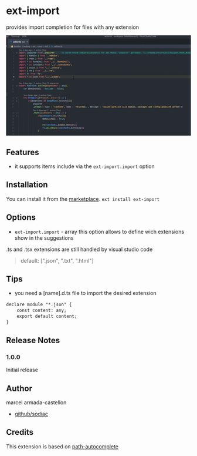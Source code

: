 # ext-import

provides import completion for files with any extension

<img src="https://raw.githubusercontent.com/sodiac/ext-import/master/demo/ext-import.gif" alt="demo gif" />

## Features

- it supports items include via the `ext-import.import` option

## Installation

You can install it from the [marketplace](https://marketplace.visualstudio.com/items?itemName=sodiac.ext-import).
`ext install ext-import`

## Options

- `ext-import.import` - array this option allows to define wich extensions show in the suggestions

.ts and .tsx extensions are still handled by visual studio code

> default: [".json", ".txt", ".html"]

## Tips

- you need a [name].d.ts file to import the desired extension

```
declare module "*.json" {
    const content: any;
    export default content;
}
````

## Release Notes

### 1.0.0

Initial release

## Author
marcel armada-castellon

+ [github/sodiac](https://github.com/sodiac)

## Credits
This extension is based on [path-autocomplete](https://github.com/ionutvmi/path-autocomplete)
